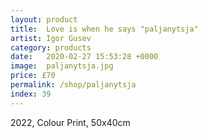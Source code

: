 ```yaml
---
layout: product
title:  Love is when he says "paljanytsja"
artist: Igor Gusev
category: products
date:   2020-02-27 15:53:28 +0000
image:  paljanytsja.jpg
price: £70
permalink: /shop/paljanytsja
index: 39
---
```

2022, Colour Print, 50x40cm
